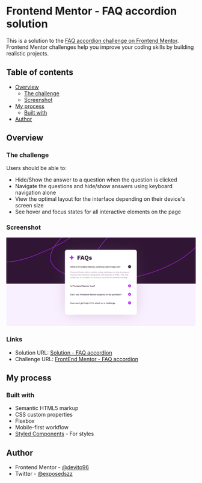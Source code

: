 # Frontend Mentor - FAQ accordion solution

This is a solution to the [FAQ accordion challenge on Frontend Mentor](https://www.frontendmentor.io/challenges/faq-accordion-wyfFdeBwBz). Frontend Mentor challenges help you improve your coding skills by building realistic projects. 

## Table of contents

- [Overview](#overview)
  - [The challenge](#the-challenge)
  - [Screenshot](#screenshot)
- [My process](#my-process)
  - [Built with](#built-with)
- [Author](#author)

## Overview

### The challenge

Users should be able to:

- Hide/Show the answer to a question when the question is clicked
- Navigate the questions and hide/show answers using keyboard navigation alone
- View the optimal layout for the interface depending on their device's screen size
- See hover and focus states for all interactive elements on the page

### Screenshot

![](./src/images/screenshot.png)


### Links

- Solution URL: [Solution - FAQ accordion](https://your-solution-url.com)
- Challenge URL: [FrontEnd Mentor - FAQ accordion](https://www.frontendmentor.io/challenges/faq-accordion-wyfFdeBwBz/hub)

## My process

### Built with

- Semantic HTML5 markup
- CSS custom properties
- Flexbox
- Mobile-first workflow
- [Styled Components](https://styled-components.com/) - For styles


## Author

- Frontend Mentor - [@devito96](https://www.frontendmentor.io/profile/devito96)
- Twitter - [@exposedszz](https://www.twitter.com/exposedszz)


